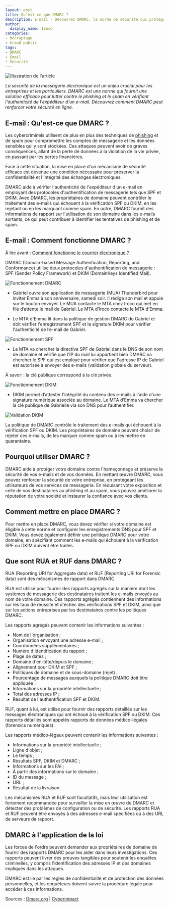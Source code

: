 ```yaml
---
layout: post
title: Qu'est-ce que DMARC ?
description: E-mail - Découvrez DMARC, la norme de sécurité qui protège votre entreprise contre le phishing et le spam. Vérification, contrôle et reporting inclus !
author:
  display_name: Iroco
categories:
- Décryptage
- Grand public
tags:
- DMARC
- Email
- Sécurité
---
```

![Illustration de l'article](/images/DMARC/DMARC.png)

*La sécurité de la messagerie électronique est un enjeu crucial pour les entreprises et les particuliers. DMARC est une norme qui fournit une solution efficace pour lutter contre le phishing et le spam en vérifiant l'authenticité de l'expéditeur d'un e-mail. Découvrez comment DMARC peut renforcer votre sécurité en ligne.*

## E-mail : Qu'est-ce que DMARC ? 

Les cybercriminels utilisent de plus en plus des techniques de [phishing](https://blog.iroco.co/phishing/) et de spam pour compromettre les comptes de messagerie et les données sensibles qui y sont stockées. Ces attaques peuvent avoir de graves conséquences, allant de la perte de données à la violation de la vie privée, en passant par les pertes financières.

Face à cette situation, la mise en place d'un mécanisme de sécurité efficace est devenue une condition nécessaire pour préserver la confidentialité et l'intégrité des échanges électroniques.

DMARC aide à vérifier l'authenticité de l'expéditeur d'un e-mail en employant des protocoles d'authentification de messagerie tels que SPF et DKIM. Avec DMARC, les propriétaires de domaine peuvent contrôler le traitement des e-mails qui échouent à la vérification SPF ou DKIM, en les rejetant ou en les marquant comme spam. En outre, DMARC fournit des informations de rapport sur l'utilisation de son domaine dans les e-mails sortants, ce qui peut contribuer à identifier les tentatives de phishing et de spam.

## E-mail : Comment fonctionne DMARC ?

À lire avant : [Comment fonctionne le courrier électronique ?](https://blog.iroco.co/comment-fonctionne-le-courrier-%C3%A9lectronique/)

DMARC (Domain-based Message Authentication, Reporting, and Conformance) utilise deux protocoles d'authentification de messagerie : SPF (Sender Policy Framework) et DKIM (DomainKeys Identified Mail). 

![Fonctionnement DMARC](/images/DMARC/fonctionnement-dmarc.png)

* Gabriel ouvre son application de messagerie (MUA) Thunderbird pour inviter Emma à son anniversaire, samedi soir. Il rédige son mail et appuie sur le bouton envoyer. Le MUA contacte le MTA chez Iroco qui met en file d’attente le mail de Gabriel. Le MTA d’Iroco contacte le MTA d’Emma.

* Le MTA d'Emma lit dans la politique de gestion DMARC de Gabriel et doit vérifier l'enregistrement SPF et la signature DKIM pour vérifier l'authenticité de l’e-mail de Gabriel. 

![Fonctionnement SPF](/images/DMARC/fonctionnement-spf.png)

* Le MTA va chercher la directive SPF de Gabriel dans le DNS de son nom de domaine et vérifie que l'IP du mail lui appartient bien  DMARC va chercher le SPF qui est employé pour vérifier que l'adresse IP de Gabriel est autorisée à envoyer des e-mails (validation globale du serveur).

À savoir : la clé publique correspond à la clé privée. 

![Fonctionnement DKIM](/images/DMARC/fonctionnement-dkim.png)

* DKIM permet d’attester l'intégrité du contenu des e-mails à l'aide d'une signature numérique associée au domaine. Le MTA d’Emma va chercher la clé publique de Gabrielle via son DNS pour l’authentifier.

![Validation DKIM](/images/DMARC/DKIM-validation.png)

La politique de DMARC contrôle le traitement des e-mails qui échouent à la vérification SPF ou DKIM. Les propriétaires de domaine peuvent choisir de rejeter ces e-mails, de les marquer comme spam ou à les mettre en quarantaine.

## Pourquoi utiliser DMARC ?

DMARC aide à protéger votre domaine contre l'hameçonnage et préserve la sécurité de vos e-mails et de vos données. En mettant œuvre DMARC, vous pouvez renforcer la sécurité de votre entreprise, en protégeant les utilisateurs de vos services de messagerie. En réduisant votre exposition et celle de vos destinataires au phishing et au spam, vous pouvez améliorer la réputation de votre société et instaurer la confiance avec vos clients.

## Comment mettre en place DMARC ?

Pour mettre en place DMARC, vous devez vérifier si votre domaine est éligible à cette norme et configurer les enregistrements DNS pour SPF et DKIM. Vous devez également définir une politique DMARC pour votre domaine, en spécifiant comment les e-mails qui échouent à la vérification SPF ou DKIM doivent être traités.

## Que sont RUA et RUF dans DMARC ?

RUA (Reporting URI for Aggregate data) et RUF (Reporting URI for Forensic data) sont des mécanismes de rapport dans DMARC.

RUA est utilisé pour fournir des rapports agrégés sur la manière dont les systèmes de messagerie des destinataires traitent les e-mails envoyés au nom de votre domaine. Ces rapports agrégés contiennent des informations sur les taux de réussite et d'échec des vérifications SPF et DKIM, ainsi que sur les actions entreprises par les destinataires contre les politiques DMARC.

Les rapports agrégés peuvent contenir les informations suivantes :
* Nom de l'organisation ;
* Organisation envoyant une adresse e-mail ;
* Coordonnées supplémentaires ;
* Numéro d'identification du rapport ;
* Plage de dates ;
* Domaine d'en-tête/depuis le domaine ;
* Alignement pour DKIM et SPF ;
* Politiques de domaine et de sous-domaine (rejet) ;
* Pourcentage de messages auxquels la politique DMARC doit être appliquée ;
* Informations sur la propriété intellectuelle ;
* Total des adresses IP ;
* Résultat de l'authentification SPF et DKIM.

RUF, quant à lui, est utilisé pour fournir des rapports détaillés sur les messages électroniques qui ont échoué à la vérification SPF ou DKIM. Ces rapports détaillés sont appelés rapports de données médico-légales (forensics numériques). 

Les rapports médico-légaux peuvent contenir les informations suivantes :
* Informations sur la propriété intellectuelle ;
* Ligne d'objet ;
* Le temps ;
* Résultats SPF, DKIM et DMARC ;
* Informations sur les FAI ;
* À partir des informations sur le domaine ;
* ID du message ;
* URL ;
* Résultat de la livraison.

Les mécanismes RUA et RUF sont facultatifs, mais leur utilisation est fortement recommandée pour surveiller la mise en œuvre de DMARC et détecter des problèmes de configuration ou de sécurité. Les rapports RUA et RUF peuvent être envoyés à des adresses e-mail spécifiées ou à des URL de serveurs de rapport.

## DMARC à l'application de la loi 

Les forces de l'ordre peuvent demander aux propriétaires de domaine de fournir des rapports DMARC pour les aider dans leurs investigations. Ces rapports peuvent livrer des preuves tangibles pour soutenir les enquêtes criminelles, y compris l'identification des adresses IP et des domaines impliqués dans les attaques.

DMARC est lié par les règles de confidentialité et de protection des données personnelles, et les enquêteurs doivent suivre la procédure légale pour accéder à ces informations.

Sources : [Dmarc.org](https://dmarc.org/) | [Cyberimpact](https://cyberimpact.com/)

